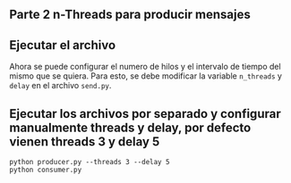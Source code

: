 
## Parte 2 n-Threads para producir mensajes


## Ejecutar el archivo

Ahora se puede configurar el numero de hilos y el intervalo de tiempo del mismo que se quiera. Para esto, se debe modificar la variable `n_threads` y `delay` en el archivo `send.py`.


## Ejecutar los archivos por separado y configurar manualmente threads y delay, por defecto vienen threads 3 y delay 5
```
python producer.py --threads 3 --delay 5 
python consumer.py
```
